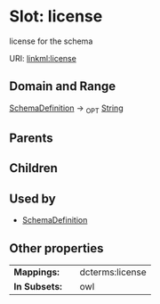 
# Slot: license


license for the schema

URI: [linkml:license](https://w3id.org/linkml/license)


## Domain and Range

[SchemaDefinition](SchemaDefinition.md) ->  <sub>OPT</sub> [String](String.md)

## Parents


## Children


## Used by

 * [SchemaDefinition](SchemaDefinition.md)

## Other properties

|  |  |  |
| --- | --- | --- |
| **Mappings:** | | dcterms:license |
| **In Subsets:** | | owl |

